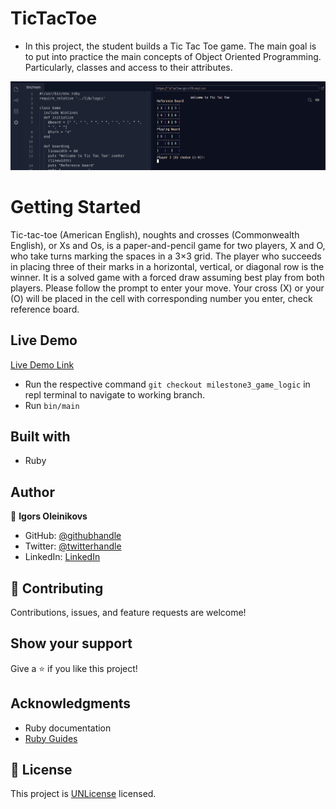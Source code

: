 # TicTacToe
- In this project, the student builds a Tic Tac Toe game. The main goal is to put into practice the main concepts of Object Oriented Programming. Particularly, classes and access to their attributes.


![screenshot](screenshot.png)

# Getting Started
Tic-tac-toe (American English), noughts and crosses (Commonwealth English),
 or Xs and Os, is a paper-and-pencil game for two players, X and O, who take
 turns marking the spaces in a 3×3 grid. The player who succeeds in placing
 three of their marks in a horizontal, vertical, or diagonal row is the winner.
 It is a solved game with a forced draw assuming best play from both players.
 Please follow the prompt to enter your move.
 Your cross (X) or your (O) will be placed in the cell with corresponding number you enter,
 check reference board.


## Live Demo

[Live Demo Link](https://repl.it/@Igors78/TicTacToe#bin/main)
- Run the respective command ```git checkout milestone3_game_logic``` in repl terminal
to navigate to working branch.
- Run ```bin/main```

## Built with

- Ruby

## Author


👤 **Igors Oleinikovs**
- GitHub: [@githubhandle](https://github.com/Igors78)
- Twitter: [@twitterhandle](https://twitter.com/oleinikovs)
- LinkedIn: [LinkedIn](https://www.linkedin.com/in/igors-oleinikovs-17a10958/)


## 🤝 Contributing

Contributions, issues, and feature requests are welcome!

## Show your support

Give a ⭐️ if you like this project!

## Acknowledgments

- Ruby documentation
- [Ruby Guides](https://www.rubyguides.com/)

## 📝 License

This project is [UNLicense](./LICENSE) licensed.